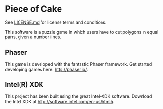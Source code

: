 # Piece of Cake

See [LICENSE.md]() for license terms and conditions.

This software is a puzzle game in which users have to cut polygons in equal parts, given a number lines.


Phaser
-------------------------------------------
This game is developed with the fantastic Phaser framework.
Get started developing games here: http://phaser.io/.


Intel(R) XDK
-------------------------------------------
This project has been built using the great Intel-XDK software.
Download the Intel XDK at http://software.intel.com/en-us/html5.
